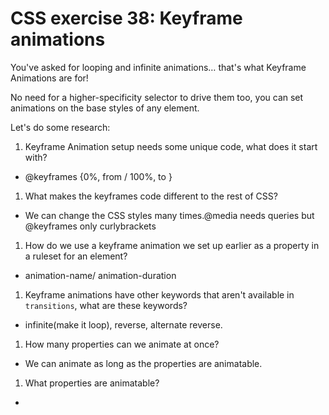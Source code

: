 # CSS exercise 38: Keyframe animations

You've asked for looping and infinite animations… that's what Keyframe Animations are for!

No need for a higher-specificity selector to drive them too, you can set animations on the base styles of any element.

Let's do some research:

1. Keyframe Animation setup needs some unique code, what does it start with?
- @keyframes {0%, from / 100%, to }
1. What makes the keyframes code different to the rest of CSS?
- We can change the CSS styles many times.@media needs queries but @keyframes only curlybrackets
1. How do we use a keyframe animation we set up earlier as a property in a ruleset for an element?
- animation-name/ animation-duration
1. Keyframe animations have other keywords that aren't available in `transitions`, what are these keywords?
- infinite(make it loop), reverse, alternate reverse.
1. How many properties can we animate at once?
- We can animate as long as the properties are animatable.
1. What properties are animatable?
- 

